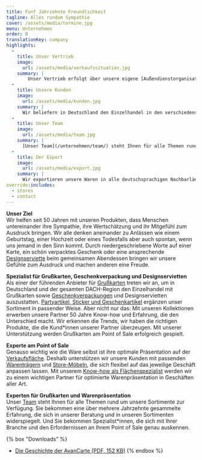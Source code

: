 ```yaml
---
title: Fünf Jahrzehnte Freundlichkeit
tagline: Alles rundum Sympathie
cover: /assets/media/termine.jpg
menu: Unternehmen
order: 0
translationKey: company
highlights:
  -
    title: Unser Vertrieb
    image:
      url: /assets/media/verkaufssituation.jpg
    summary: |
        Unser Vertrieb erfolgt über unsere eigene [Außendienstorganisation](/unternehmen/team/) mit über 50 Bezirksleiter*innen und Servicekräften in ganz Deutschland, die Sie vor Ort besuchen. Unsere Kunden bestellen außerdem rund um die Uhr über unseren [Online-Shop](https://www.avancarte-shop.de/).
  -
    title: Unsere Kunden
    image:
      url: /assets/media/kunden.jpg
    summary: |
      Wir beliefern in Deutschland den Einzelhandel in den verschiedensten Branchen. Dazu gehören u. a. PBS-Facheinzelhandel, Buchhandel, Geschenkboutiquen, Fachhandel der Kauf- und Warenhäuser, Tabak- und Zeitschriftengeschäfte, Gartencenter, Lebensmitteleinzelhandel und Postagenturen.
  -
    title: Unser Team
    image:
      url: /assets/media/team.jpg
    summary: |
      [Unser Team](/unternehmen/team/) steht Ihnen für alle Themen rund um unsere Sortimente zur Verfügung. Sie bekommen eine über mehrere Jahrzehnte gesammelte Erfahrung, die sich in unserer Beratung und in unseren Sortimenten widerspiegelt. Und Sie bekommen Spezialist*innen, die sich mit Ihrer Branche und den Erfordernissen an Ihrem[ Point of Sale](/point-of-sale/) genau auskennen.
  -
    title: Der Export
    image:
      url: /assets/media/export.jpg
    summary: |
      Wir exportieren unsere Waren in alle deutschsprachigen Nachbarländer. Der Vertrieb erfolgt dort jeweils über ausgesuchte Distributoren.
override:includes:
  - stores
  - contact
---
```

**Unser Ziel**<br>
Wir helfen seit 50 Jahren mit unseren Produkten, dass Menschen untereinander ihre Sympathie, ihre Wertschätzung und ihr Mitgefühl zum Ausdruck bringen. Wir alle denken aneinander zu Anlässen wie einem Geburtstag, einer Hochzeit oder eines Todesfalls aber auch spontan, wenn uns jemand in den Sinn kommt. Durch niedergeschriebene Worte auf einer Karte, ein schön verpacktes Geschenk oder eine ansprechende [Designserviette](/sortiment/designservietten/) beim gemeinsamen Abendessen bringen wir unsere Gefühle zum Ausdruck und machen anderen eine Freude.

**Spezialist für Grußkarten, Geschenkverpackung und Designservietten**<br>
Als einer der führenden Anbieter für [Grußkarten](/sortiment/grusskarten/) treten wir an, um in Deutschland und der gesamten DACH-Region den Einzelhandel mit Grußkarten sowie [Geschenkverpackungen](/sortiment/geschenkverpackungen/) und Designservietten auszustatten. [Partyartikel, Sticker und Geschenkartikel](/sortiment/beiprogramm/) ergänzen unser Sortiment in passender Weise. Aber nicht nur das: Mit unseren Kollektionen erwerben unsere Partner 50 Jahre Know-how und Erfahrung, die den Unterschied macht. Wir erkennen die Trends, wir haben die richtigen Produkte, die die Kund*innen unserer Partner überzeugen. Mit unserer Unterstützung werden Grußkarten am Point of Sale erfolgreich gespielt.

**Experte am Point of Sale**<br>
Genauso wichtig wie die Ware selbst ist ihre optimale Präsentation auf der [Verkaufsfläche](/point-of-sale/). Deshalb unterstützen wir unsere Kunden mit passenden [Warenträgern](/point-of-sale/displays/) und [Store-Möbeln](/point-of-sale/verkaufsmoebel/), die sich flexibel auf das jeweilige Geschäft anpassen lassen. Mit unserem [Know-how als Flächenspezialist](/service/) werden wir zu einem wichtigen Partner für optimierte Warenpräsentation in Geschäften aller Art.

**Experten für Grußkarten und Warenpräsentation**<br>
Unser [Team](/unternehmen/team/) steht Ihnen für alle Themen rund um unsere Sortimente zur Verfügung. Sie bekommen eine über mehrere Jahrzehnte gesammelte Erfahrung, die sich in unserer Beratung und in unseren Sortimenten widerspiegelt. Und Sie bekommen Spezialist*innen, die sich mit Ihrer Branche und den Erfordernissen an Ihrem Point of Sale genau auskennen.

{% box "Downloads" %}
- [Die Geschichte der AvanCarte (PDF, 152 KB)](/assets/media/geschichte.pdf)
{% endbox %}
